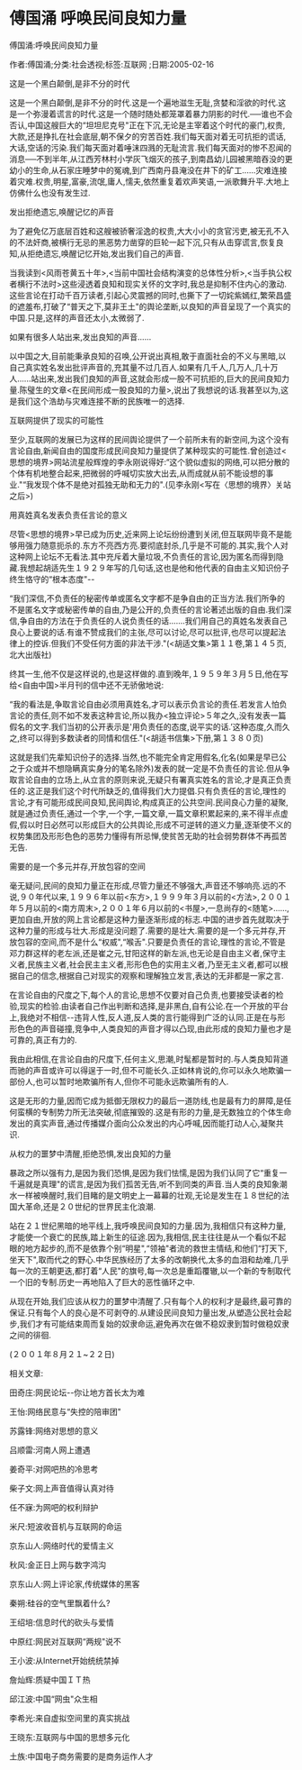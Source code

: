 # 傅国涌  呼唤民间良知力量    
    
傅国涌:呼唤民间良知力量    
作者:傅国涌;分类:社会透视;标签:互联网 ;日期:2005-02-16    
这是一个黑白颠倒,是非不分的时代    
这是一个黑白颠倒,是非不分的时代.这是一个遍地滋生无耻,贪婪和淫欲的时代.这是一个弥漫着谎言的时代.这是一个随时随处都笼罩着暴力阴影的时代.──谁也不会否认,中国这艘巨大的“坦坦尼克号"正在下沉,无论是主宰着这个时代的豪门,权贵,大款,还是挣扎在社会底层,朝不保夕的穷苦百姓.我们每天面对着无可抗拒的谎话,大话,空话的污染.我们每天面对着唾沫四溅的无耻流言.我们每天面对的惨不忍闻的消息──不到半年,从江西芳林村小学灰飞烟灭的孩子,到南昌幼儿园被黑暗吞没的更幼小的生命,从石家庄睡梦中的冤魂,到广西南丹县淹没在井下的矿工......灾难连接着灾难.权贵,明星,富豪,流氓,庸人,懦夫,依然重复着欢声笑语,一派歌舞升平.大地上仿佛什么也没有发生过.    
发出拒绝遗忘,唤醒记忆的声音    
为了避免亿万底层百姓和这艘被骄奢淫逸的权贵,大大小小的贪官污吏,被无孔不入的不法奸商,被横行无忌的黑恶势力凿穿的巨轮一起下沉,只有从击穿谎言,恢复良知,从拒绝遗忘,唤醒记忆开始,发出我们自己的声音.    
当我读到<风雨苍黄五十年>,<当前中国社会结构演变的总体性分析>,<当手执公权者横行不法时>这些浸透着良知和现实关怀的文字时,我总是抑制不住内心的激动.这些言论在打动千百万读者,引起心灵震撼的同时,也撕下了一切姹紫嫣红,繁荣昌盛的遮羞布,打破了“普天之下,莫非王土"的舆论垄断,以良知的声音呈现了一个真实的中国.只是,这样的声音还太小,太微弱了.    
如果有很多人站出来,发出良知的声音......    
以中国之大,目前能秉承良知的召唤,公开说出真相,敢于直面社会的不义与黑暗,以自己真实姓名发出批评声音的,充其量不过几百人.如果有几千人,几万人,几十万人......站出来,发出我们良知的声音,这就会形成一股不可抗拒的,巨大的民间良知力量.陈璧生的文章<在民间形成一股良知的力量>,说出了我想说的话.我甚至以为,这是我们这个浩劫与灾难连接不断的民族唯一的选择.    
互联网提供了现实的可能性    
至少,互联网的发展已为这样的民间舆论提供了一个前所未有的新空间,为这个没有言论自由,新闻自由的国度形成民间良知力量提供了某种现实的可能性.曾创造过<思想的境界>网站流星般辉煌的李永刚说得好:“这个貌似虚拟的网络,可以把分散的个体有机地整合起来,把微弱的呼喊切实放大出去,从而成就从前不能设想的事业."“我发现个体不是绝对孤独无助和无力的".(见李永刚<写在〈思想的境界〉关站之后>)    
用真姓真名发表负责任言论的意义    
尽管<思想的境界>早已成为历史,近来网上论坛纷纷遭到关闭,但互联网毕竟不是能够用强力随意扼杀的.东方不亮西方亮.要彻底封杀,几乎是不可能的.其实,我个人对这种网上论坛不无看法.其中充斥着大量垃圾,不负责任的言论,因为匿名而得到隐藏.我想起胡适先生１９２９年写的几句话,这也是他和他代表的自由主义知识份子终生恪守的“根本态度"--    
“我们深信,不负责任的秘密传单或匿名文字都不是争自由的正当方法.我们所争的不是匿名文字或秘密传单的自由,乃是公开的,负责任的言论著述出版的自由.我们深信,争自由的方法在于负责任的人说负责任的话.......我们用自己的真姓名发表自己良心上要说的话.有谁不赞成我们的主张,尽可以讨论,尽可以批评,也尽可以提起法律上的控诉.但我们不受任何方面的非法干涉."(<胡适文集>第１１卷,第１４５页,北大出版社)    
终其一生,他不仅是这样说的,也是这样做的.直到晚年,１９５９年３月５日,他在写给<自由中国>半月刊的信中还不无骄傲地说:    
“我的看法是,争取言论自由必须用真姓名,才可以表示负言论的责任.若发言人怕负言论的责任,则不如不发表这种言论,所以我办<独立评论>５年之久,没有发表一篇假名的文字.我们当初的公开表示是'用负责任的态度,说平实的话.’这种态度,久而久之,终可以得到多数读者的同情和信任."(<胡适书信集>下册,第１３８０页)    
这就是我们先辈知识份子的选择.当然,也不能完全肯定用假名,化名(如果是早已公之于众或并不想隐瞒真实身分的笔名除外)发表的就一定是不负责任的言论.但从争取言论自由的立场上,从立言的原则来说,无疑只有署真实姓名的言论,才是真正负责任的.这正是我们这个时代所缺乏的,值得我们大力提倡.只有负责任的言论,理性的言论,才有可能形成民间良知,民间舆论,构成真正的公共空间.民间良心力量的凝聚,就是通过负责任,通过一个字,一个字,一篇文章,一篇文章积累起来的,来不得半点虚假,假以时日必然可以形成巨大的公共舆论,形成不可逆转的道义力量,逐渐使不义的权势集团及形形色色的恶势力懂得有所忌惮,使贫苦无助的社会弱势群体不再孤苦无告.    
需要的是一个多元并存,开放包容的空间    
毫无疑问,民间的良知力量正在形成,尽管力量还不够强大,声音还不够响亮.远的不说,９０年代以来,１９９６年以前<东方>,１９９９年３月以前的<方法>,２００１年５月以前的<南方周末>,２００１年６月以前的<书屋>,一息尚存的<随笔>......,更加自由,开放的网上言论都是这种力量逐渐形成的标志.中国的进步首先就取决于这种力量的形成与壮大.形成是没问题了.需要的是壮大.需要的是一个多元并存,开放包容的空间,而不是什么“权威",“喉舌".只要是负责任的言论,理性的言论,不管是邓力群这样的老左派,还是崔之元,甘阳这样的新左派,也无论是自由主义者,保守主义者,民族主义者,社会民主主义者,形形色色的实用主义者,乃至无主义者,都可以根据自己的信念,根据自己对现实的观察和理解独立发言,表达的无非都是一家之言.    
在言论自由的尺度之下,每个人的言论,思想不仅要对自己负责,也要接受读者的检验,现实的检验.由读者自己作出判断和选择,是非黑白,自有公论.在一个开放的平台上,我绝对不相信--违背人性,反人道,反人类的言行能得到广泛的认同.正是在与形形色色的声音碰撞,竞争中,人类良知的声音才得以凸现,由此形成的良知力量也才是可靠的,真正有力的.    
我由此相信,在言论自由的尺度下,任何主义,思潮,时髦都是暂时的.与人类良知背道而驰的声音或许可以得逞于一时,但不可能长久.正如林肯说的,你可以永久地欺骗一部份人,也可以暂时地欺骗所有人,但你不可能永远欺骗所有的人.    
这是无形的力量,因而它成为抵御无限权力的最后一道防线,也是最有力的屏障,是任何蛮横的专制势力所无法突破,彻底摧毁的.这是有形的力量,是无数独立的个体生命发出的真实声音,通过传播媒介面向公众发出的内心呼喊,因而能打动人心,凝聚共识.    
从权力的噩梦中清醒,拒绝恐惧,发出良知的力量    
暴政之所以强有力,是因为我们恐惧,是因为我们怯懦,是因为我们认同了它“重复一千遍就是真理"的谎言,是因为我们孤苦无告,听不到同类的声音.当人类的良知象潮水一样被唤醒时,我们目睹的是文明史上一幕幕的壮观,无论是发生在１８世纪的法国大革命,还是２０世纪的世界民主化浪潮.    
站在２１世纪黑暗的地平线上,我呼唤民间良知的力量.因为,我相信只有这种力量,才能使一个衰亡的民族,踏上新生的征途.因为,我相信,民主往往是从一个看似不起眼的地方起步的,而不是依靠个别“明星",“领袖"者流的救世主情结,和他们“打天下,坐天下",取而代之的野心.中华民族经历了太多的改朝换代,太多的血泪和劫难,几乎每一次的王朝更迭,都打着“人民"的旗号,每一次总是重蹈覆辙,以一个新的专制取代一个旧的专制.历史一再地陷入了巨大的恶性循环之中.    
从现在开始,我们应该从权力的噩梦中清醒了.只有每个人的权利才是最终,最可靠的保证.只有每个人的良心是不可剥夺的.从建设民间良知力量出发,从塑造公民社会起步,我们才有可能结束周而复始的奴隶命运,避免再次在做不稳奴隶到暂时做稳奴隶之间的徘徊.    
(２００１年８月２１~２２日)    
    
相关文章:    
田奇庄:网民论坛--你让地方首长太为难    
王怡:网络民意与“失控的陪审团"    
苏露锋:网络对思想的意义    
吕顺雷:河南人网上遭遇    
姜奇平:对网吧热的冷思考    
柴子文:网上声音值得认真对待    
任不寐:为网吧的权利辩护    
米尺:短波收音机与互联网的命运    
京东山人:网络时代的爱情主义    
秋风:金正日上网与数字鸿沟    
京东山人:网上评论家,传统媒体的黑客    
秦朔:硅谷的空气里飘着什么?    
王绍培:信息时代的砍头与爱情    
中原红:网民对互联网“两规"说不    
王小波:从Internet开始统统禁掉    
詹灿辉:质疑中国ＩＴ热    
邱江波:中国“网虫"众生相    
李希光:来自虚拟空间里的真实挑战    
王晓东:互联网与中国的思想多元化    
土族:中国电子商务需要的是商务运作人才